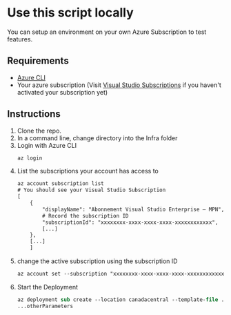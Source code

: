 # Use this script locally

You can setup an environment on your own Azure Subscription to test features.

## Requirements
- [Azure CLI](https://learn.microsoft.com/en-us/cli/azure/install-azure-cli)
- Your azure subscription (Visit [Visual Studio Subscriptions](https://my.visualstudio.com/?auth_redirect=true) if you haven't activated your subscription yet)

## Instructions
1. Clone the repo.
1. In a command line, change directory into the Infra folder
1. Login with Azure CLI
    ```ps
    az login
    ```
1. List the subscriptions your account has access to
    ```ps 
    az account subscription list
    # You should see your Visual Studio Subscription
    [
        {
            "displayName": "Abonnement Visual Studio Enterprise – MPN",
            # Record the subscription ID
            "subscriptionId": "xxxxxxxx-xxxx-xxxx-xxxx-xxxxxxxxxxxx",
            [...]
        },
        [...]
        ]
    ```
1. change the active subscription using the subscription ID
    ```ps
    az account set --subscription "xxxxxxxx-xxxx-xxxx-xxxx-xxxxxxxxxxxx"
    ```
1. Start the Deployment
    ```ps
    az deployment sub create --location canadacentral --template-file ./main.bicep --parameters environment=dev location=canadacentral resourceGroupExists=false applicationName=#giveitaname
    ...otherParameters
    ```